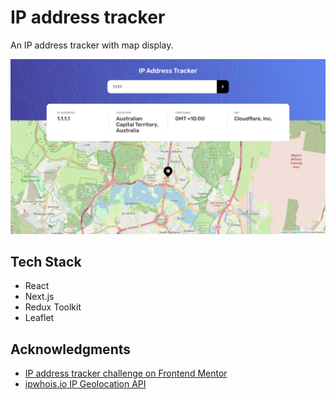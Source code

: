# IP address tracker

An IP address tracker with map display.

![](./screenshot.png)

## Tech Stack
- React
- Next.js
- Redux Toolkit
- Leaflet

## Acknowledgments
- [IP address tracker challenge on Frontend Mentor](https://www.frontendmentor.io/challenges/ip-address-tracker-I8-0yYAH0)
- [ipwhois.io IP Geolocation API](https://ipwhois.io/)
